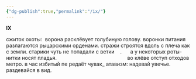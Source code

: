 ```yaml
---
{"dg-publish":true,"permalink":"/ix/"}
---
```


**IX**

сжиток охоты: 
ворона расклёвует голубиную голову.
воронки питания разлагаются рыцарскими орденами.
стражи строятся вдоль с плеча как с земли.
старики чуть не попадали с ветки    .      а у некоторых роты-нитки
носят пладья.                                                 во клёве
отступ отходов метро. в час избитый пе
редаёт чувак_ атавизм: надевай увечье.
раздевайся в вид.